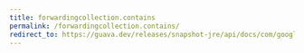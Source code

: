 ```yaml
---
title: forwardingcollection.contains
permalink: /forwardingcollection.contains/
redirect_to: https://guava.dev/releases/snapshot-jre/api/docs/com/google/common/collect/ForwardingCollection.html#contains-java.lang.Object-
---
```

